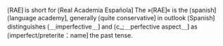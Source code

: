 ⟮RAE⟯ is short for ⟮Real Academia Española⟯
The »⟮RAE⟯« is the ⟮spanish⟯ ⟮language academy⟯, generally ⟮quite conservative⟯ in outlook 
⟮Spanish⟯ distinguishes ⟮＿imperfective＿⟯ and ⟮c_;＿perfective aspect＿⟯ as ⟮imperfect/preterite：name⟯ the past tense.
